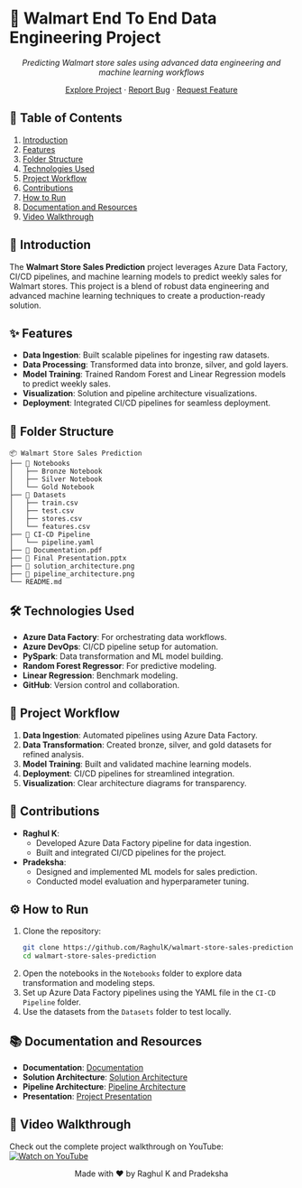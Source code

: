 # 🏪 Walmart End To End Data Engineering Project

<div align="center">

*Predicting Walmart store sales using advanced data engineering and machine learning workflows*

[Explore Project](#-introduction) · [Report Bug](https://github.com/RaghulK/walmart-store-sales-prediction/issues) · [Request Feature](https://github.com/RaghulK/walmart-store-sales-prediction/issues)

</div>

## 🚀 Table of Contents
1. [Introduction](#-introduction)
2. [Features](#-features)
3. [Folder Structure](#-folder-structure)
4. [Technologies Used](#-technologies-used)
5. [Project Workflow](#-project-workflow)
6. [Contributions](#-contributions)
7. [How to Run](#-how-to-run)
8. [Documentation and Resources](#-documentation-and-resources)
9. [Video Walkthrough](#-video-walkthrough)
    
## 📖 Introduction
The **Walmart Store Sales Prediction** project leverages Azure Data Factory, CI/CD pipelines, and machine learning models to predict weekly sales for Walmart stores. This project is a blend of robust data engineering and advanced machine learning techniques to create a production-ready solution.

## ✨ Features
- **Data Ingestion**: Built scalable pipelines for ingesting raw datasets.
- **Data Processing**: Transformed data into bronze, silver, and gold layers.
- **Model Training**: Trained Random Forest and Linear Regression models to predict weekly sales.
- **Visualization**: Solution and pipeline architecture visualizations.
- **Deployment**: Integrated CI/CD pipelines for seamless deployment.

## 📂 Folder Structure
```plaintext
📦 Walmart Store Sales Prediction
├── 📁 Notebooks
│   ├── Bronze Notebook
│   ├── Silver Notebook
│   └── Gold Notebook
├── 📁 Datasets
│   ├── train.csv
│   ├── test.csv
│   ├── stores.csv
│   └── features.csv
├── 📁 CI-CD Pipeline
│   └── pipeline.yaml
├── 📁 Documentation.pdf
├── 📁 Final Presentation.pptx
├── 📁 solution_architecture.png
├── 📁 pipeline_architecture.png
└── README.md
```

## 🛠 Technologies Used
- **Azure Data Factory**: For orchestrating data workflows.
- **Azure DevOps**: CI/CD pipeline setup for automation.
- **PySpark**: Data transformation and ML model building.
- **Random Forest Regressor**: For predictive modeling.
- **Linear Regression**: Benchmark modeling.
- **GitHub**: Version control and collaboration.

## 🔄 Project Workflow
1. **Data Ingestion**: Automated pipelines using Azure Data Factory.
2. **Data Transformation**: Created bronze, silver, and gold datasets for refined analysis.
3. **Model Training**: Built and validated machine learning models.
4. **Deployment**: CI/CD pipelines for streamlined integration.
5. **Visualization**: Clear architecture diagrams for transparency.

## 👥 Contributions
- **Raghul K**: 
  - Developed Azure Data Factory pipeline for data ingestion.
  - Built and integrated CI/CD pipelines for the project.
- **Pradeksha**:
  - Designed and implemented ML models for sales prediction.
  - Conducted model evaluation and hyperparameter tuning.

## ⚙️ How to Run
1. Clone the repository:
   ```bash
   git clone https://github.com/RaghulK/walmart-store-sales-prediction.git
   cd walmart-store-sales-prediction
   ```
2. Open the notebooks in the `Notebooks` folder to explore data transformation and modeling steps.
3. Set up Azure Data Factory pipelines using the YAML file in the `CI-CD Pipeline` folder.
4. Use the datasets from the `Datasets` folder to test locally.

## 📚 Documentation and Resources
- **Documentation**: [Documentation](./Documentation.pdf)
- **Solution Architecture**: [Solution Architecture](./Solution%20Architecture.png)
- **Pipeline Architecture**: [Pipeline Architecture](./Pipeline%20Architecture.png)
- **Presentation**: [Project Presentation](./Presentation.pptx)

## 🎥 Video Walkthrough
Check out the complete project walkthrough on YouTube:  
[![Watch on YouTube](https://img.youtube.com/vi/n6bXZFH9nqY/0.jpg)](https://www.youtube.com/watch?v=n6bXZFH9nqY)

<div align="center">
Made with ❤️ by Raghul K and Pradeksha
</div>
